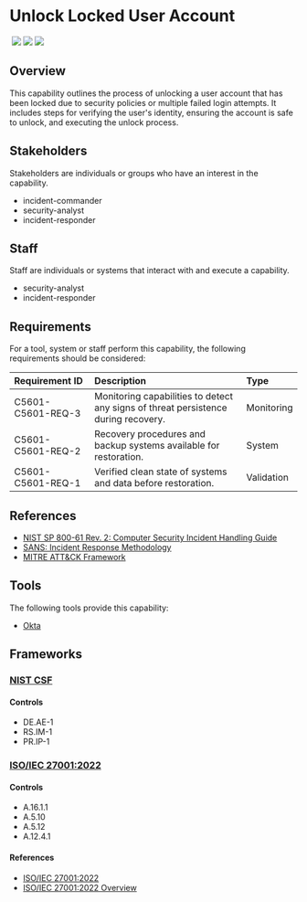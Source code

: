 # Unlock Locked User Account
&nbsp;![](https://img.shields.io/badge/ID-C5601-blue)&nbsp;![](https://img.shields.io/badge/Phase-Recovery_%28P0005%29-blue)&nbsp;![](https://img.shields.io/badge/Category-Identity-blue)
## Overview
This capability outlines the process of unlocking a user account that has been locked due to security policies or multiple failed login attempts. It includes steps for verifying the user's identity, ensuring the account is safe to unlock, and executing the unlock process.

## Stakeholders
Stakeholders are individuals or groups who have an interest in the capability.

- incident-commander
- security-analyst
- incident-responder

## Staff
Staff are individuals or systems that interact with and execute a capability.

- security-analyst
- incident-responder

## Requirements
For a tool, system or staff perform this capability, the following requirements should be considered:

| Requirement ID | Description | Type |
| :--- | :--- | :--- |
| C5601-C5601-REQ-3 | Monitoring capabilities to detect any signs of threat persistence during recovery. | Monitoring|
| C5601-C5601-REQ-2 | Recovery procedures and backup systems available for restoration. | System|
| C5601-C5601-REQ-1 | Verified clean state of systems and data before restoration. | Validation|

## References

- [NIST SP 800-61 Rev. 2: Computer Security Incident Handling Guide](https://csrc.nist.gov/publications/detail/sp/800-61/rev-2/final)
- [SANS: Incident Response Methodology](https://www.sans.org/white-papers/33901/)
- [MITRE ATT&CK Framework](https://attack.mitre.org/)
## Tools
The following tools provide this capability:

- [Okta](../tool/okta/C5601.md)

## Frameworks
### [NIST CSF](../frameworks/F0003.md)

#### Controls

- DE.AE-1 
- RS.IM-1 
- PR.IP-1 

### [ISO/IEC 27001:2022](../frameworks/F0002.md)

#### Controls

- A.16.1.1 
- A.5.10 
- A.5.12 
- A.12.4.1 

#### References

- [ISO/IEC 27001:2022](https://www.iso.org/standard/82875.html)
- [ISO/IEC 27001:2022 Overview](https://www.iso.org/isoiec-27001-information-security.html)